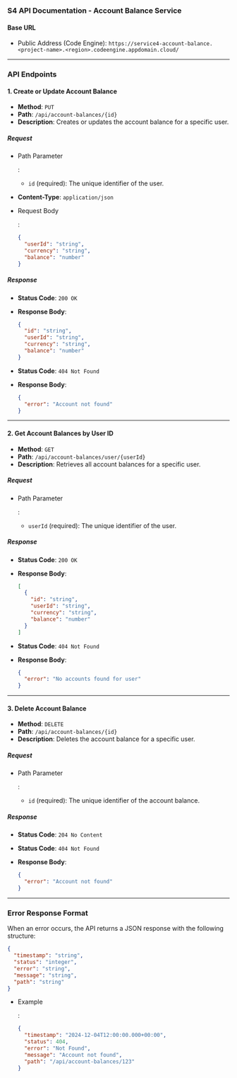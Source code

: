 ### S4 API Documentation - Account Balance Service

#### **Base URL**

- Public Address (Code Engine): `https://service4-account-balance.<project-name>.<region>.codeengine.appdomain.cloud/`

------

### **API Endpoints**

#### **1. Create or Update Account Balance**

- **Method**: `PUT`
- **Path**: `/api/account-balances/{id}`
- **Description**: Creates or updates the account balance for a specific user.

##### **Request**

- Path Parameter

  :

  - `id` (required): The unique identifier of the user.

- **Content-Type**: `application/json`

- Request Body

  :

  ```json
  {
    "userId": "string",
    "currency": "string",
    "balance": "number"
  }
  ```

##### **Response**

- **Status Code**: `200 OK`

- **Response Body**:

  ```json
  {
    "id": "string",
    "userId": "string",
    "currency": "string",
    "balance": "number"
  }
  ```

- **Status Code**: `404 Not Found`

- **Response Body**:

  ```json
  {
    "error": "Account not found"
  }
  ```

------

#### **2. Get Account Balances by User ID**

- **Method**: `GET`
- **Path**: `/api/account-balances/user/{userId}`
- **Description**: Retrieves all account balances for a specific user.

##### **Request**

- Path Parameter

  :

  - `userId` (required): The unique identifier of the user.

##### **Response**

- **Status Code**: `200 OK`

- **Response Body**:

  ```json
  [
    {
      "id": "string",
      "userId": "string",
      "currency": "string",
      "balance": "number"
    }
  ]
  ```

- **Status Code**: `404 Not Found`

- **Response Body**:

  ```json
  {
    "error": "No accounts found for user"
  }
  ```

------

#### **3. Delete Account Balance**

- **Method**: `DELETE`
- **Path**: `/api/account-balances/{id}`
- **Description**: Deletes the account balance for a specific user.

##### **Request**

- Path Parameter

  :

  - `id` (required): The unique identifier of the account balance.

##### **Response**

- **Status Code**: `204 No Content`

- **Status Code**: `404 Not Found`

- **Response Body**:

  ```json
  {
    "error": "Account not found"
  }
  ```

------

### **Error Response Format**

When an error occurs, the API returns a JSON response with the following structure:

```json
{
  "timestamp": "string",
  "status": "integer",
  "error": "string",
  "message": "string",
  "path": "string"
}
```

- Example

  :

  ```json
  {
    "timestamp": "2024-12-04T12:00:00.000+00:00",
    "status": 404,
    "error": "Not Found",
    "message": "Account not found",
    "path": "/api/account-balances/123"
  }
  ```

